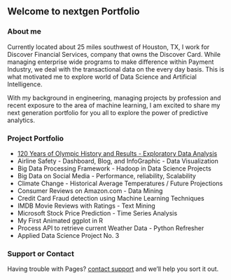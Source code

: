 ## Welcome to nextgen Portfolio

### About me

Currently located about 25 miles southwest of Houston, TX, I work for Discover Financial Services, company that owns the Discover Card. While managing enterprise wide programs to make difference within Payment Industry, we deal with the transactional data on the every day basis. This is what motivated me to explore world of Data Science and Artificial Intelligence.

With my background in engineering, managing projects by profession and recent exposure to the area of machine learning, I am excited to share my next generation portfolio for you all to explore the power of predictive analytics.

### Project Portfolio

- [120 Years of Olympic History and Results - Exploratory Data Analysis](https://github.com/mkalka1/nextgen-portfolio/tree/main/120%20Years%20of%20Olympic%20History%20and%20Results%20-%20Exploratory%20Data%20Analysis)
- Airline Safety - Dashboard, Blog, and InfoGraphic - Data Visualization
- Big Data Processing Framework - Hadoop in Data Science Projects
- Big Data on Social Media - Performance, reliability, Scalability
- Climate Change - Historical Average Temperatures / Future Projections
- Consumer Reviews on Amazon.com - Data Mining
- Credit Card Fraud detection using Machine Learning Techniques
- IMDB Movie Reviews with Ratings - Text Mining
- Microsoft Stock Price Prediction - Time Series Analysis
- My First Animated ggplot in R
- Process API to retrieve current Weather Data - Python Refresher
- Applied Data Science Project No. 3

### Support or Contact

Having trouble with Pages? [contact support](mailto:mkalkar@gmail.com) and we’ll help you sort it out.
